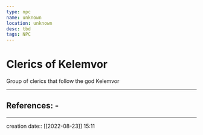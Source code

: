 ```yaml
---
type: npc
name: unknown
location: unknown
desc: tbd
tags: NPC
---
```


# Clerics of Kelemvor 
Group of clerics that follow the god Kelemvor
___ 
## References: - 
--- 
creation date:: [[2022-08-23]] 15:11